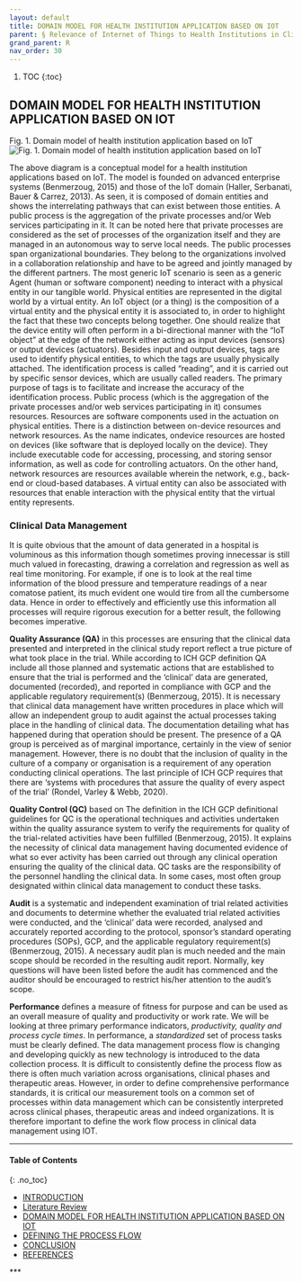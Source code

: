 ```yaml
---
layout: default
title: DOMAIN MODEL FOR HEALTH INSTITUTION APPLICATION BASED ON IOT
parent: § Relevance of Internet of Things to Health Institutions in Clinical Data Management - Implication for Librarians  
grand_parent: R 
nav_order: 30 
---
```

<style>
.dont-break-out {
  /* These are technically the same, but use both */
  overflow-wrap: break-word;
  word-wrap: break-word;

     -ms-word-break: break-all;
  /* This is the dangerous one in WebKit, as it breaks things wherever */
  word-break: break-all;
  /* Instead use this non-standard one: */
  word-break: break-word;
}

.youtube-container {
    position: relative;
    width: 100%;
    height: 0;
    padding-bottom: 56.25%;
}
.youtube-video {
    position: absolute;
    top: 0;
    left: 0;
    width: 100%;
    height: 100%;
}

</style>

<div class="dont-break-out" markdown="1">

1. TOC
{:toc}

## DOMAIN MODEL FOR HEALTH INSTITUTION APPLICATION BASED ON IOT

Fig. 1. Domain model of health institution application based on IoT
![Fig. 1. Domain model of health institution application based on IoT](https://statics.bsafes.com/images/papers/Relevance-of-Internet-of-Things-to-Health-Institutions-in-Clinical-Data-Management-Implication-for-Librarians-fig-1.png)


The above diagram is a conceptual model for a health institution applications based on IoT. The model is founded on advanced enterprise systems (Benmerzoug, 2015) and those of the IoT domain (Haller, Serbanati, Bauer & Carrez, 2013). As seen, it is composed of domain entities and shows the interrelating pathways that can exist between those entities. A public process is the aggregation of the private processes and/or Web services participating in it. It can be noted here that private processes are considered as the set of processes of the organization itself and they are managed in an autonomous way to serve local needs. The public processes span organizational boundaries. They belong to the organizations involved in a collaboration relationship and have to be agreed and jointly managed by the different partners. The most generic IoT scenario is seen as a generic Agent (human or software component) needing to interact with a physical entity in our tangible world. Physical entities are represented in the digital world by a virtual entity. An IoT object (or a thing) is the composition of a virtual entity and the physical entity it is associated to, in order to highlight the fact that these two concepts belong together. One should realize that the device entity will often perform in a bi-directional manner with the “IoT object” at the edge of the network either acting as input devices (sensors) or output devices (actuators). Besides input and output devices, tags are used to identify physical entities, to which the tags are usually physically attached. The identification process is called “reading”, and it is carried out by specific sensor devices, which are usually called readers. The primary purpose of tags is to facilitate and increase the accuracy of the identification process. Public process (which is the aggregation of the private processes and/or web services participating in it) consumes resources. Resources are software components used in the actuation on physical entities. There is a distinction between on-device resources and network resources. As the name indicates, ondevice resources are hosted on devices (like software that is deployed locally on the device). They include executable code for accessing, processing, and storing sensor information, as well as code for controlling actuators. On the other hand, network resources are resources available wherein the network, e.g., back-end or cloud-based databases. A virtual entity can also be associated with resources that enable interaction with the physical entity that the virtual entity represents.

### Clinical Data Management
It is quite obvious that the amount of data generated in a hospital is voluminous as this information though sometimes proving innecessar is still much valued in forecasting, drawing a correlation and regression as well as real time monitoring. For example, if one is to look at the real time information of the blood pressure and temperature readings of a near comatose patient, its much evident one would tire from all the cumbersome data. Hence in order to effectively and efficiently use this information all processes will require rigorous execution for a better result, the following becomes imperative.

**Quality Assurance (QA)** in this processes are ensuring that the clinical data presented and interpreted in the clinical study report reflect a true picture of what took place in the trial. While according to ICH GCP definition QA include all those planned and systematic actions that are established to ensure that the trial is performed and the ‘clinical’ data are generated, documented (recorded), and reported in compliance with GCP and the applicable regulatory requirement(s) (Benmerzoug, 2015). It is necessary that clinical data management have written procedures in place which will allow an independent group to audit against the actual processes taking place in the handling of clinical data. The documentation detailing what has happened during that operation should be present. The presence of a QA group is perceived as of marginal importance, certainly in the view of senior management. However, there is no doubt that the inclusion of quality in the culture of a company or organisation is a requirement of any operation conducting clinical operations. The last principle of ICH GCP requires that there are ‘systems with procedures that assure the quality of every aspect of the trial’ (Rondel, Varley & Webb, 2020).

**Quality Control (QC)** based on The definition in the ICH GCP definitional guidelines for QC is the operational techniques and activities undertaken within the quality assurance system to verify the requirements for quality of the trial-related activities have been fulfilled (Benmerzoug, 2015). It explains the necessity of clinical data management having documented evidence of what so ever activity has been carried out through any clinical operation ensuring the quality of the clinical data. QC tasks are the responsibility of the personnel handling the clinical data. In some cases, most often group designated within clinical data management to conduct these tasks.

**Audit** is a systematic and independent examination of trial related activities and documents to determine whether the evaluated trial related activities were conducted, and the ‘clinical’ data were recorded, analysed and accurately reported according to the protocol, sponsor’s standard operating procedures (SOPs), GCP, and the applicable regulatory requirement(s) (Benmerzoug, 2015). A necessary audit plan is much needed and the main scope should be recorded in the resulting audit report. Normally, key questions will have been listed before the audit has commenced and the auditor should be encouraged to restrict his/her attention to the audit’s scope.

**Performance** defines a measure of fitness for purpose and can be used as an overall measure of quality and productivity or work rate. We will be looking at three primary performance indicators, *productivity, quality and process cycle times*. In performance, a *standardized* set of process tasks must be clearly defined. The data management process flow is changing and developing quickly as new technology is introduced to the data collection process. It is difficult to consistently define the process flow as there is often much variation across organisations, clinical phases and therapeutic areas. However, in order to define comprehensive performance standards, it is critical our measurement tools on a common set of processes within data management which can be consistently interpreted across clinical phases, therapeutic areas and indeed organizations. It is therefore important to define the work flow process in clinical data management using IOT.

***

#### Table of Contents
{: .no_toc}

<ul><li> <a href="/docs/R/Relevance-of-Internet-of-Things-to-Health-Institutions-in-Clinical-Data-Management-Implication-for-Librarians-1/">
INTRODUCTION</a></li><li> <a href="/docs/R/Relevance-of-Internet-of-Things-to-Health-Institutions-in-Clinical-Data-Management-Implication-for-Librarians-2/">
Literature Review</a></li><li> <a href="/docs/R/Relevance-of-Internet-of-Things-to-Health-Institutions-in-Clinical-Data-Management-Implication-for-Librarians-3/">
DOMAIN MODEL FOR HEALTH INSTITUTION APPLICATION BASED ON IOT</a></li><li> <a href="/docs/R/Relevance-of-Internet-of-Things-to-Health-Institutions-in-Clinical-Data-Management-Implication-for-Librarians-4/">
DEFINING THE PROCESS FLOW</a></li><li> <a href="/docs/R/Relevance-of-Internet-of-Things-to-Health-Institutions-in-Clinical-Data-Management-Implication-for-Librarians-5/">
CONCLUSION</a></li><li> <a href="/docs/R/Relevance-of-Internet-of-Things-to-Health-Institutions-in-Clinical-Data-Management-Implication-for-Librarians-6/">
REFERENCES</a></li></ul>
***

</div>
